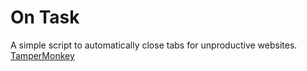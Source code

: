 # On Task
A simple script to automatically close tabs for unproductive websites.
[TamperMonkey](https://tampermonkey.net/)
